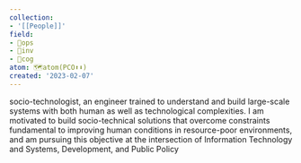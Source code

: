 ```yaml
---
collection:
- '[[People]]'
field:
- 🐙ops
- 🐢inv
- 👾cog
atom: 🗺️atom(PCO⬆️⬇️)
created: '2023-02-07'
---
```


socio-technologist, an engineer trained to understand and build large-scale systems with both human as well as technological complexities. I am motivated to build socio-technical solutions that overcome constraints fundamental to improving human conditions in resource-poor environments, and am pursuing this objective at the intersection of Information Technology and Systems, Development, and Public Policy